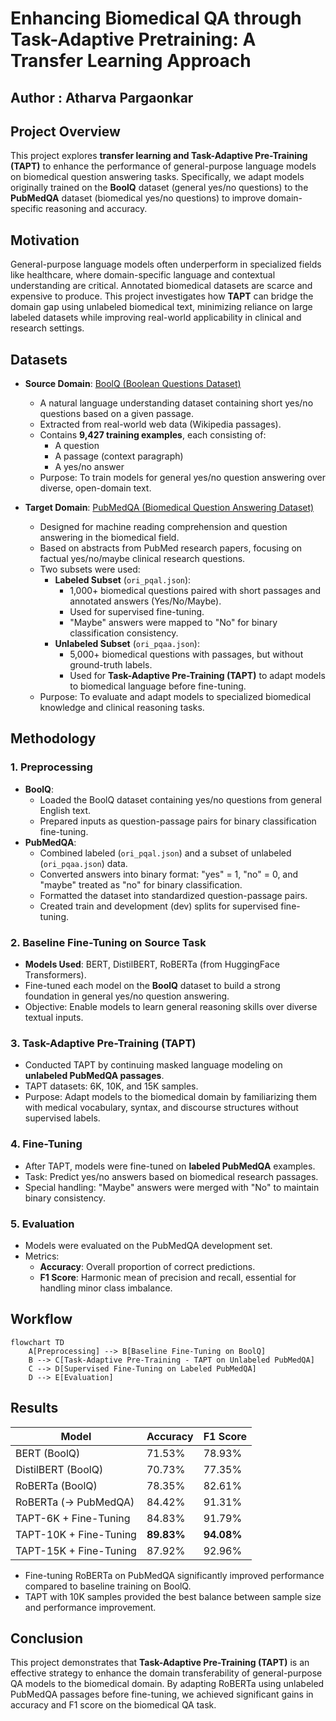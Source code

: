 # Enhancing Biomedical QA through Task-Adaptive Pretraining: A Transfer Learning Approach

## Author : Atharva Pargaonkar

## Project Overview
This project explores **transfer learning and Task-Adaptive Pre-Training (TAPT)** to enhance the performance of general-purpose language models on biomedical question answering tasks. Specifically, we adapt models originally trained on the **BoolQ** dataset (general yes/no questions) to the **PubMedQA** dataset (biomedical yes/no questions) to improve domain-specific reasoning and accuracy.

## Motivation
General-purpose language models often underperform in specialized fields like healthcare, where domain-specific language and contextual understanding are critical. Annotated biomedical datasets are scarce and expensive to produce. This project investigates how **TAPT** can bridge the domain gap using unlabeled biomedical text, minimizing reliance on large labeled datasets while improving real-world applicability in clinical and research settings.

## Datasets

- **Source Domain**: [BoolQ (Boolean Questions Dataset)](https://github.com/google-research-datasets/boolean-questions)
  - A natural language understanding dataset containing short yes/no questions based on a given passage.
  - Extracted from real-world web data (Wikipedia passages).
  - Contains **9,427 training examples**, each consisting of:
    - A question
    - A passage (context paragraph)
    - A yes/no answer
  - Purpose: To train models for general yes/no question answering over diverse, open-domain text.

- **Target Domain**: [PubMedQA (Biomedical Question Answering Dataset)](https://pubmedqa.github.io/)
  - Designed for machine reading comprehension and question answering in the biomedical field.
  - Based on abstracts from PubMed research papers, focusing on factual yes/no/maybe clinical research questions.
  - Two subsets were used:
    - **Labeled Subset** (`ori_pqal.json`):
      - 1,000+ biomedical questions paired with short passages and annotated answers (Yes/No/Maybe).
      - Used for supervised fine-tuning.
      - \"Maybe\" answers were mapped to \"No\" for binary classification consistency.
    - **Unlabeled Subset** (`ori_pqaa.json`):
      - 5,000+ biomedical questions with passages, but without ground-truth labels.
      - Used for **Task-Adaptive Pre-Training (TAPT)** to adapt models to biomedical language before fine-tuning.
  - Purpose: To evaluate and adapt models to specialized biomedical knowledge and clinical reasoning tasks.

## Methodology

### 1. Preprocessing
- **BoolQ**:
  - Loaded the BoolQ dataset containing yes/no questions from general English text.
  - Prepared inputs as question-passage pairs for binary classification fine-tuning.
- **PubMedQA**:
  - Combined labeled (`ori_pqal.json`) and a subset of unlabeled (`ori_pqaa.json`) data.
  - Converted answers into binary format: \"yes\" = 1, \"no\" = 0, and \"maybe\" treated as \"no\" for binary classification.
  - Formatted the dataset into standardized question-passage pairs.
  - Created train and development (dev) splits for supervised fine-tuning.

### 2. Baseline Fine-Tuning on Source Task
- **Models Used**: BERT, DistilBERT, RoBERTa (from HuggingFace Transformers).
- Fine-tuned each model on the **BoolQ** dataset to build a strong foundation in general yes/no question answering.
- Objective: Enable models to learn general reasoning skills over diverse textual inputs.

### 3. Task-Adaptive Pre-Training (TAPT)
- Conducted TAPT by continuing masked language modeling on **unlabeled PubMedQA passages**.
- TAPT datasets: 6K, 10K, and 15K samples.
- Purpose: Adapt models to the biomedical domain by familiarizing them with medical vocabulary, syntax, and discourse structures without supervised labels.

### 4. Fine-Tuning
- After TAPT, models were fine-tuned on **labeled PubMedQA** examples.
- Task: Predict yes/no answers based on biomedical research passages.
- Special handling: \"Maybe\" answers were merged with \"No\" to maintain binary consistency.

### 5. Evaluation
- Models were evaluated on the PubMedQA development set.
- Metrics:
  - **Accuracy**: Overall proportion of correct predictions.
  - **F1 Score**: Harmonic mean of precision and recall, essential for handling minor class imbalance.
## Workflow
```mermaid
flowchart TD
    A[Preprocessing] --> B[Baseline Fine-Tuning on BoolQ]
    B --> C[Task-Adaptive Pre-Training - TAPT on Unlabeled PubMedQA]
    C --> D[Supervised Fine-Tuning on Labeled PubMedQA]
    D --> E[Evaluation]
```
## Results

| Model                      | Accuracy | F1 Score |
|-----------------------------|----------|----------|
| BERT (BoolQ)                | 71.53%   | 78.93%   |
| DistilBERT (BoolQ)          | 70.73%   | 77.35%   |
| RoBERTa (BoolQ)             | 78.35%   | 82.61%   |
| RoBERTa (→ PubMedQA)        | 84.42%   | 91.31%   |
| TAPT-6K + Fine-Tuning       | 84.83%   | 91.79%   |
| TAPT-10K + Fine-Tuning      | **89.83%** | **94.08%** |
| TAPT-15K + Fine-Tuning      | 87.92%   | 92.96%   |

- Fine-tuning RoBERTa on PubMedQA significantly improved performance compared to baseline training on BoolQ.
- TAPT with 10K samples provided the best balance between sample size and performance improvement.

## Conclusion
This project demonstrates that **Task-Adaptive Pre-Training (TAPT)** is an effective strategy to enhance the domain transferability of general-purpose QA models to the biomedical domain. By adapting RoBERTa using unlabeled PubMedQA passages before fine-tuning, we achieved significant gains in accuracy and F1 score on the biomedical QA task.
